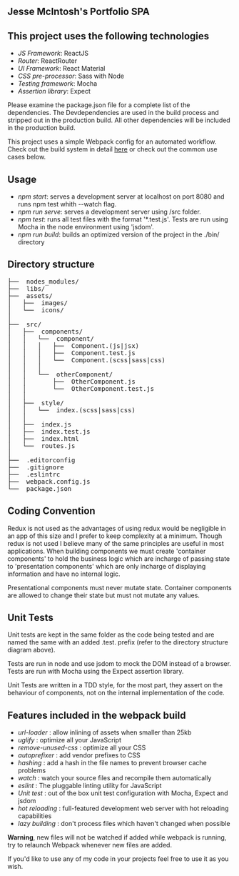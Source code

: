 ## Jesse McIntosh's Portfolio SPA

## This project uses the following technologies
* *JS Framework*: ReactJS
* *Router*: ReactRouter 
* *UI Framework*: React Material
* *CSS pre-processor*: Sass with Node
* *Testing framework*: Mocha
* *Assertion library*: Expect

Please examine the package.json file for a complete list of the dependencies.
The Devdependencies are used in the build process and stripped out in the production build.
All other dependencies will be included in the production build.

This project uses a simple Webpack config for an automated workflow. Check out the build system in detail [here](https://github.com/jessemc98/webpack-build) or check out the common use cases below.

## Usage

* *npm start*: serves a development server at localhost on port 8080 and runs npm test whith --watch flag.
* *npm run serve*: serves a development server using /src folder.
* *npm test*: runs all test files with the format '*.test.js'. Tests are run using Mocha in the node environment using 'jsdom'.
* *npm run build*: builds an optimized version of the project in the ./bin/ directory

## Directory structure

<pre>
├──  nodes_modules/
├──  libs/
├──  assets/
│   ├──  images/
│   └──  icons/
│
├──  src/
│   ├──  components/
│   │   └──  component/
│   │   │   ├──  Component.(js|jsx)
│   │   │   ├──  Component.test.js
│   │   │   └──  Component.(scss|sass|css)
│   │   │
│   │   └──  otherComponent/
│   │       ├──  OtherComponent.js
│   │       └──  OtherComponent.test.js
│   │
│   ├──  style/
│   │   └──  index.(scss|sass|css)
│   │
│   ├──  index.js
│   ├──  index.test.js
│   ├──  index.html
│   └──  routes.js
│
├──  .editorconfig
├──  .gitignore
├──  .eslintrc
├──  webpack.config.js
└──  package.json
</pre>

## Coding Convention
Redux is not used as the advantages of using redux would be negligible in an app of this size and I prefer to keep complexity at a minimum.
Though redux is not used I believe many of the same principles are useful in most applications.
When building components we must create 'container components' to hold the business logic which are incharge of passing state to 'presentation components' which are only incharge of displaying information and have no internal logic.

Presentational components must never mutate state. Container components are allowed to change their state but must not mutate any values.

## Unit Tests
Unit tests are kept in the same folder as the code being tested and are named the same with an added .test. prefix (refer to the directory structure diagram above).

Tests are run in node and use jsdom to mock the DOM instead of a browser.
Tests are run with Mocha using the Expect assertion library.

Unit Tests are written in a TDD style, for the most part, they assert on the behaviour of components, not on the internal implementation of the code.

## Features included in the webpack build

* *url-loader* : allow inlining of assets when smaller than 25kb
* *uglify* : optimize all your JavaScript
* *remove-unused-css* : optimize all your CSS
* *autoprefixer* : add vendor prefixes to CSS
* *hashing* : add a hash in the file names to prevent browser cache problems
* *watch* : watch your source files and recompile them automatically
* *eslint* : The pluggable linting utility for JavaScript
* *Unit test* : out of the box unit test configuration with Mocha, Expect and jsdom
* *hot reloading* : full-featured development web server with hot reloading capabilities
* *lazy building* : don't process files which haven't changed when possible

**Warning**, new files will not be watched if added while webpack is running, try to relaunch Webpack whenever new files are added.

If you'd like to use any of my code in your projects feel free to use it as you wish.
